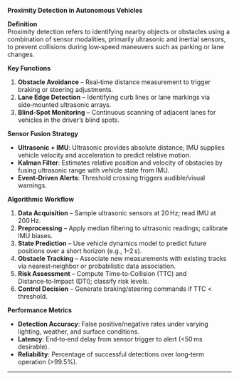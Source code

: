 **Proximity Detection in Autonomous Vehicles**

**Definition**  
Proximity detection refers to identifying nearby objects or obstacles using a combination of sensor modalities, primarily ultrasonic and inertial sensors, to prevent collisions during low‑speed maneuvers such as parking or lane changes.

**Key Functions**

1. **Obstacle Avoidance** – Real‑time distance measurement to trigger braking or steering adjustments.
2. **Lane Edge Detection** – Identifying curb lines or lane markings via side‑mounted ultrasonic arrays.
3. **Blind‑Spot Monitoring** – Continuous scanning of adjacent lanes for vehicles in the driver’s blind spots.

**Sensor Fusion Strategy**

- **Ultrasonic + IMU**: Ultrasonic provides absolute distance; IMU supplies vehicle velocity and acceleration to predict relative motion.
- **Kalman Filter**: Estimates relative position and velocity of obstacles by fusing ultrasonic range with vehicle state from IMU.
- **Event‑Driven Alerts**: Threshold crossing triggers audible/visual warnings.

**Algorithmic Workflow**

1. **Data Acquisition** – Sample ultrasonic sensors at 20 Hz; read IMU at 200 Hz.
2. **Preprocessing** – Apply median filtering to ultrasonic readings; calibrate IMU biases.
3. **State Prediction** – Use vehicle dynamics model to predict future positions over a short horizon (e.g., 1–2 s).
4. **Obstacle Tracking** – Associate new measurements with existing tracks via nearest‑neighbor or probabilistic data association.
5. **Risk Assessment** – Compute Time‑to‑Collision (TTC) and Distance‑to‑Impact (DTI); classify risk levels.
6. **Control Decision** – Generate braking/steering commands if TTC < threshold.

**Performance Metrics**

- **Detection Accuracy**: False positive/negative rates under varying lighting, weather, and surface conditions.
- **Latency**: End‑to‑end delay from sensor trigger to alert (<50 ms desirable).
- **Reliability**: Percentage of successful detections over long‑term operation (>99.5%).

---
